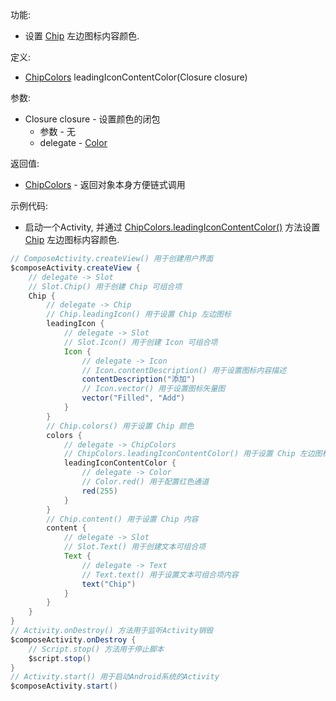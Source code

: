 功能:

+ 设置 [Chip](/API/UI/Compose/Widget/Chip/README.md) 左边图标内容颜色.

定义:

+ [ChipColors](/API/UI/Compose/Theme/Color/ChipColors/README.md) leadingIconContentColor(Closure closure)

参数:

+ Closure closure - 设置颜色的闭包
    + 参数 - 无
    + delegate - [Color](/API/UI/Compose/Theme/Color/Color/README.md)

返回值:

+ [ChipColors](/API/UI/Compose/Theme/Color/ChipColors/README.md) - 返回对象本身方便链式调用

示例代码:

+ 启动一个Activity,
  并通过 [ChipColors.leadingIconContentColor()](/API/UI/Compose/Theme/Color/ChipColors/README.md?id=leadingIconContentColor)
  方法设置 [Chip](/API/UI/Compose/Widget/Chip/README.md) 左边图标内容颜色.

```groovy
// ComposeActivity.createView() 用于创建用户界面
$composeActivity.createView {
    // delegate -> Slot
    // Slot.Chip() 用于创建 Chip 可组合项
    Chip {
        // delegate -> Chip
        // Chip.leadingIcon() 用于设置 Chip 左边图标
        leadingIcon {
            // delegate -> Slot
            // Slot.Icon() 用于创建 Icon 可组合项
            Icon {
                // delegate -> Icon
                // Icon.contentDescription() 用于设置图标内容描述
                contentDescription("添加")
                // Icon.vector() 用于设置图标矢量图
                vector("Filled", "Add")
            }
        }
        // Chip.colors() 用于设置 Chip 颜色
        colors {
            // delegate -> ChipColors
            // ChipColors.leadingIconContentColor() 用于设置 Chip 左边图标内容颜色
            leadingIconContentColor {
                // delegate -> Color
                // Color.red() 用于配置红色通道
                red(255)
            }
        }
        // Chip.content() 用于设置 Chip 内容
        content {
            // delegate -> Slot
            // Slot.Text() 用于创建文本可组合项
            Text {
                // delegate -> Text
                // Text.text() 用于设置文本可组合项内容
                text("Chip")
            }
        }
    }
}
// Activity.onDestroy() 方法用于监听Activity销毁
$composeActivity.onDestroy {
    // Script.stop() 方法用于停止脚本
    $script.stop()
}
// Activity.start() 用于启动Android系统的Activity
$composeActivity.start()
```